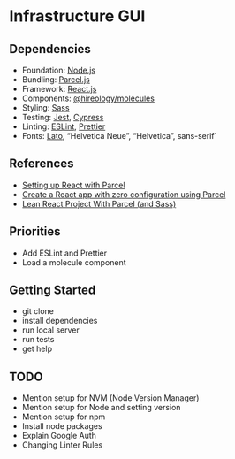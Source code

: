 # Infrastructure GUI

## Dependencies

- Foundation: [Node.js](https://nodejs.org/en/)
- Bundling: [Parcel.js](https://parceljs.org/)
- Framework: [React.js](https://reactjs.org/)
- Components: [@hireology/molecules](https://github.com/Hireology/molecules)
- Styling: [Sass](https://sass-lang.com/)
- Testing: [Jest](https://jestjs.io/), [Cypress](https://www.cypress.io/)
- Linting: [ESLint](https://eslint.org/), [Prettier](https://prettier.io/)
- Fonts: [Lato](https://fonts.google.com/specimen/Lato), “Helvetica Neue”, “Helvetica”, sans-serif`

## References

- [Setting up React with Parcel](https://parceljs.org/recipes.html)
- [Create a React app with zero configuration using Parcel](https://blog.jakoblind.no/react-parcel/)
- [Lean React Project With Parcel (and Sass)](https://medium.com/dailyjs/lean-react-project-with-parcel-a6ffe0fac0d2)

## Priorities

- Add ESLint and Prettier
- Load a molecule component

## Getting Started

- git clone
- install dependencies
- run local server
- run tests
- get help

## TODO

- Mention setup for NVM (Node Version Manager)
- Mention setup for Node and setting version
- Mention setup for npm
- Install node packages
- Explain Google Auth
- Changing Linter Rules
